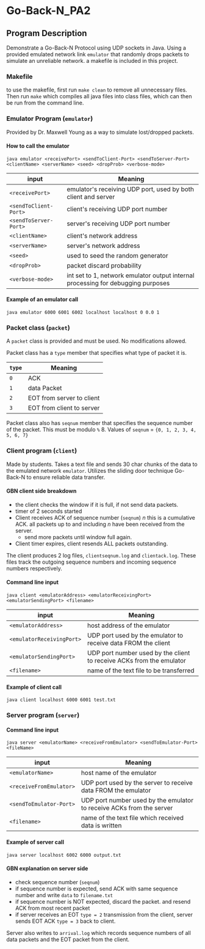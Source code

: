 # Go-Back-N_PA2

## Program Description
Demonstrate a Go-Back-N Protocol using UDP sockets in Java. Using a provided emulated network link `emulator` that randomly drops packets to simulate an unreliable network. 
a makefile is included in this project.

### Makefile
to use the makefile, first run `make clean` to remove all unnecessary files. Then run `make` which compiles all java files into class files, which can then be run from the command line.

### Emulator Program (`emulator`)
Provided by Dr. Maxwell Young as a way to simulate lost/dropped packets. 
#### How to call the emulator
`java emulator <receivePort> <sendToClient-Port> <sendToServer-Port> <clientName> <serverName> <seed> <dropProb> <verbose-mode>`

| input  | Meaning |
| ------- | ------- |
|`<receivePort>` |emulator's receiving UDP port, used by both client and server |
|`<sendToClient-Port>`|client's receiving UDP port number |
|`<sendToServer-Port>`|server's receiving UDP port number |
|`<clientName>`|client's network address |
|`<serverName>`|server's network address |
|`<seed>`|used to seed the random generator |
|`<dropProb>`|packet discard probability |
|`<verbose-mode>`|int set to 1, network emulator output internal processing for debugging purposes|


#### Example of an emulator call
`java emulator 6000 6001 6002 localhost localhost 0 0.0 1`

### Packet class (`packet`)
A `packet` class is provided and must be used. No modifications allowed. 

Packet class has a  `type` member that specifies what type of packet it is. 

| `type`  | Meaning |
| ------- | ------- |
|`0`      |ACK      |
|`1`      |data Packet |
|`2`      |EOT from server to client |
|`3`      |EOT from client to server |

Packet class also has `seqnum` member that specifies the sequence number of the packet. This must be modulo `%` 8. 
Values of `seqnum` = `{0, 1, 2, 3, 4, 5, 6, 7}`

### Client program (`client`)
Made by students. Takes a text file and sends 30 char chunks of the data to the emulated network `emulator`. Utilizes the sliding door technique Go-Back-N to ensure reliable data transfer. 

#### GBN client side breakdown
* the client checks the window if it is full, if not send data packets. 
* timer of 2 seconds started
* Client receives ACK of sequence number (`seqnum`) *n* this is a cumulative ACK. all packets up to and including *n* have been received from the server.
  * send more packets until window full again. 
* Client timer expires, client resends ALL packets outstanding. 

The client produces 2 log files, `clientseqnum.log` and `clientack.log`. These files track the outgoing sequence numbers and incoming sequence numbers respectively. 

#### Command line input
`java client <emulatorAddress> <emulatorReceivingPort> <emulatorSendingPort> <filename>` 

| input  | Meaning |
| ------- | ------- |
|`<emulatorAddress>` |host address of the emulator      |
|`<emulatorReceivingPort>`|UDP port used by the emulator to receive data FROM the client |
|`<emulatorSendingPort>`|UDP port number used by the client to receive ACKs from the emulator |
|`<filename>`|name of the text file to be transferred |

#### Example of client call
`java client localhost 6000 6001 test.txt`

### Server program (`server`) 

#### Command line input
`java server <emulatorName> <receiveFromEmulator> <sendToEmulator-Port> <fileName>`

| input  | Meaning |
| ------- | ------- |
|`<emulatorName>` |host name of the emulator      |
|`<receiveFromEmulator>`|UDP port used by the server to receive data FROM the emulator |
|`<sendToEmulator-Port>`|UDP port number used by the emulator to receive ACKs from the server |
|`<filename>`|name of the text file which received data is written |

#### Example of server call 
`java server localhost 6002 6000 output.txt`

#### GBN explanation on server side

* check sequence number (`seqnum`)
* if sequence number is expected, send ACK with same sequence number and write `data` to `filename.txt`
* if sequence number is NOT expected, discard the packet. and resend ACK from most recent packet
* if server receives an EOT `type = 2` transmission from the client, server sends EOT ACK `type = 3` back to client. 

Server also writes to `arrival.log` which records sequence numbers of all data packets and the EOT packet from the client. 
